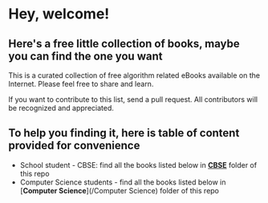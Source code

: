 # Hey, welcome!
## Here's a free little collection of books, maybe you can find the one you want

This is a curated collection of free algorithm related eBooks available on the Internet. Please feel free to share and learn.

If you want to contribute to this list, send a pull request. All contributors will be recognized and appreciated.

## To help you finding it, here is table of content provided for convenience

* School student - CBSE: find all the books listed below in [**CBSE**](/CBSE) folder of this repo
* Computer Science students - find all the books listed below in [**Computer Science**](/Computer Science) folder of this repo
